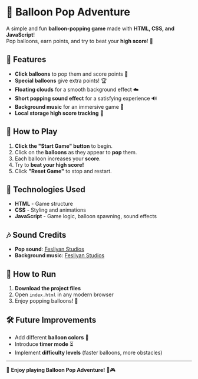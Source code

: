 # 🎈 Balloon Pop Adventure

A simple and fun **balloon-popping game** made with **HTML, CSS, and JavaScript**!  
Pop balloons, earn points, and try to beat your **high score**! 🎉  

## 🌟 Features
- **Click balloons** to pop them and score points 🎈  
- **Special balloons** give extra points! 🏆  
- **Floating clouds** for a smooth background effect ☁️  
- **Short popping sound effect** for a satisfying experience 🔊  
- **Background music** for an immersive game 🎵  
- **Local storage high score tracking** 🏅  

## 🚀 How to Play
1. **Click the "Start Game" button** to begin.  
2. Click on the **balloons** as they appear to **pop** them.  
3. Each balloon increases your **score**.  
4. Try to **beat your high score!**  
5. Click **"Reset Game"** to stop and restart.  

## 📜 Technologies Used
- **HTML** - Game structure  
- **CSS** - Styling and animations  
- **JavaScript** - Game logic, balloon spawning, sound effects  

## 🎶 Sound Credits
- **Pop sound**: [Fesliyan Studios](https://www.fesliyanstudios.com/play-mp3/4386)  
- **Background music**: [Fesliyan Studios](https://www.fesliyanstudios.com/play-mp3/387)  

## 🔧 How to Run
1. **Download the project files**  
2. Open `index.html` in any modern browser  
3. Enjoy popping balloons! 🎈  

## 🛠 Future Improvements
- Add different **balloon colors** 🎨  
- Introduce **timer mode** ⏳  
- Implement **difficulty levels** (faster balloons, more obstacles)  

---

💙 **Enjoy playing Balloon Pop Adventure!** 🎈🎮  
